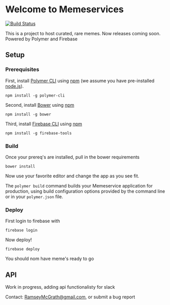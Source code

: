 # Welcome to Memeservices

[![Build Status](https://travis-ci.org/ramseymcgrath/MEMESERVICES.svg?branch=master)](https://travis-ci.org/ramseymcgrath/MEMESERVICES)

This is a project to host curated, rare memes. Now releases coming soon.
Powered by Polymer and Firebase

## Setup

### Prerequisites

First, install [Polymer CLI](https://github.com/Polymer/polymer-cli) using
[npm](https://www.npmjs.com) (we assume you have pre-installed [node.js](https://nodejs.org)).

    npm install -g polymer-cli

Second, install [Bower](https://bower.io/) using [npm](https://www.npmjs.com)

    npm install -g bower

Third, install [Firebase CLI](https://github.com/firebase/firebase-tools) using [npm](https://www.npmjs.com)

    npm install -g firebase-tools

### Build

Once your prereq's are installed, pull in the bower requirements

    bower install

Now use your favorite editor and change the app as you see fit.

The `polymer build` command builds your Memeservice application for production, using build configuration options provided by the command line or in your `polymer.json` file.

### Deploy

First login to firebase with

    firebase login

Now deploy!

    firebase deploy

You should nom have meme's ready to go

## API

Work in progress, adding api functionalisty for slack

Contact: RamseyMcGrath@gmail.com, or submit a bug report
